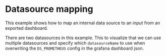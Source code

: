 # Datasource mapping

This example shows how to map an internal data source to an input from an exported dashboard.

There are two datasources in this example.
This to visualize that we can use multiple datasources and specify which `datasourceName` to use when overwriting the `DS_PROMETHEUS` config in the grafana dashboard json.
